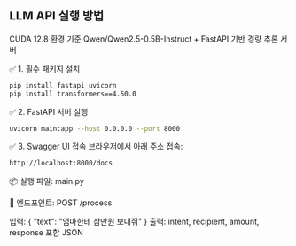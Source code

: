 ## LLM API 실행 방법
CUDA 12.8 환경 기준
Qwen/Qwen2.5-0.5B-Instruct + FastAPI 기반 경량 추론 서버

✅ 1. 필수 패키지 설치
```bash
pip install fastapi uvicorn
pip install transformers==4.50.0
```

✅ 2. FastAPI 서버 실행
```bash
uvicorn main:app --host 0.0.0.0 --port 8000
```

✅ 3. Swagger UI 접속
브라우저에서 아래 주소 접속:

```bash
http://localhost:8000/docs
```

📦 실행 파일: main.py

📡 엔드포인트: POST /process

입력: { "text": "엄마한테 삼만원 보내줘" }
출력: intent, recipient, amount, response 포함 JSON
